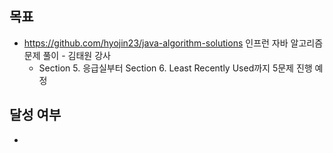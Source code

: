 ## 목표

- https://github.com/hyojin23/java-algorithm-solutions 인프런 자바 알고리즘 문제 풀이 - 김태원 강사
  - Section 5. 응급실부터 Section 6. Least Recently Used까지 5문제 진행 예정

## 달성 여부
-
